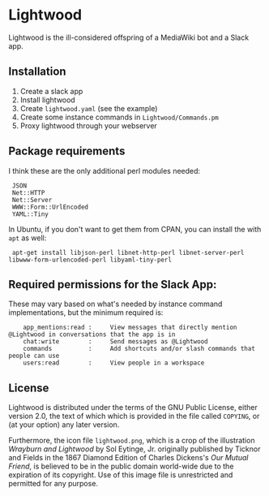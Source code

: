 # Lightwood

Lightwood is the ill-considered offspring of a MediaWiki bot and a Slack app.

## Installation

1. Create a slack app
2. Install lightwood
3. Create `lightwood.yaml` (see the example)
4. Create some instance commands in `Lightwood/Commands.pm`
5. Proxy lightwood through your webserver

## Package requirements
I think these are the only additional perl modules needed:
```
 JSON
 Net::HTTP
 Net::Server
 WWW::Form::UrlEncoded
 YAML::Tiny
```
In Ubuntu, if you don't want to get them from CPAN, you can install the with `apt` as well:
```
 apt-get install libjson-perl libnet-http-perl libnet-server-perl libwww-form-urlencoded-perl libyaml-tiny-perl
```

## Required permissions for the Slack App:
These may vary based on what's needed by instance command implementations, but the minimum required is:
```
    app_mentions:read :     View messages that directly mention @Lightwood in conversations that the app is in
    chat:write        :     Send messages as @Lightwood
    commands          :     Add shortcuts and/or slash commands that people can use
    users:read        :     View people in a workspace
```

## License

Lightwood is distributed under the terms of the GNU Public License, either
version 2.0, the text of which which is provided in the file called `COPYING`,
or (at your option) any later version.

Furthermore, the icon file `lightwood.png`, which is a crop of the illustration
_Wrayburn and Lightwood_ by Sol Eytinge, Jr. originally published by Ticknor and
Fields in the 1867 Diamond Edition of Charles Dickens's _Our Mutual Friend_, is
believed to be in the public domain world-wide due to the expiration of its
copyright.  Use of this image file is unrestricted and permitted for any purpose.
